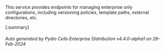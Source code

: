 






This service provides endpoints for managing enterprise only configurations, including versioning policies, template paths, external directories, etc.

[:summary]

###### Auto generated by Pydio Cells Enterprise Distribution v4.4.0-alpha1 on 26-Feb-2024
